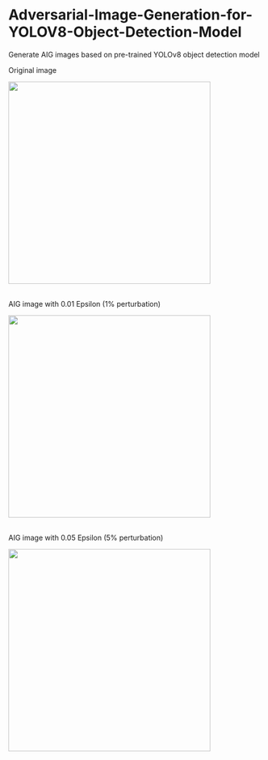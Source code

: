 # Adversarial-Image-Generation-for-YOLOV8-Object-Detection-Model
Generate AIG images based on pre-trained YOLOv8 object detection model

Original image  
<!-- ![](https://github.com/user-attachments/assets/c7e4725a-882e-4048-a262-344fe36f67e6 | width=100) -->
<img src="https://github.com/user-attachments/assets/c7e4725a-882e-4048-a262-344fe36f67e6" width="400"> <br/> <br/>

  
AIG image with 0.01 Epsilon (1% perturbation)  
<!-- ![Image](https://github.com/user-attachments/assets/4dca674e-bc7f-42d6-818d-3ea2caa0c4cc | width=150) -->
<img src="https://github.com/user-attachments/assets/4dca674e-bc7f-42d6-818d-3ea2caa0c4cc" width="400"> <br/> <br/>

   
AIG image with 0.05 Epsilon (5% perturbation)
<!-- ![Image](https://github.com/user-attachments/assets/822ba25e-ef51-4718-adb8-d56ca3f6a0b4 | width=200) -->
<img src="https://github.com/user-attachments/assets/822ba25e-ef51-4718-adb8-d56ca3f6a0b4" width="400"> <br/> <br/>

